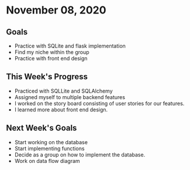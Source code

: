 # November 08, 2020

## Goals

* Practice with SQLite and flask implementation
* Find my niche within the group
* Practice with front end design

## This Week's Progress

* Practiced with SQLLite and SQLAlchemy
* Assigned myself to multiple backend features
* I worked on the story board consisting of user stories for our features.
* I learned more about front end design. 

## Next Week's Goals

* Start working on the database
* Start implementing functions
* Decide as a group on how to implement the database. 
* Work on data flow diagram
